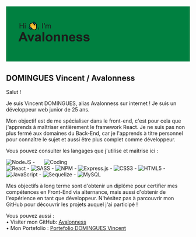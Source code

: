 [![MasterHead](https://github.com/Avalonness/Avalonness/blob/main/header.png)](https://github.com/Avalonness/Avalonness)

## DOMINGUES Vincent / Avalonness

Salut ! 

Je suis Vincent DOMINGUES, alias Avalonness sur internet ! Je suis un développeur web junior de 25 ans.

Mon objectif est de me spécialiser dans le front-end, c'est pour cela que j'apprends à maîtriser entièrement le framework React. Je ne suis pas non plus fermé aux domaines du Back-End, car je l'apprends à titre personnel pour connaître le sujet et aussi être plus complet comme développeur. 

Vous pouvez consulter les langages que j'utilise et maîtrise ici : 

<!---
Avalonness/Avalonness is a ✨ special ✨ repository because its `README.md` (this file) appears on your GitHub profile.
You can click the Preview link to take a look at your changes.
--->
<img align="right" alt="Coding" width="400" src="https://github-readme-stats.vercel.app/api/top-langs/?username=Avalonness">

![NodeJS](https://img.shields.io/badge/node.js-6DA55F?style=for-the-badge&logo=node.js&logoColor=white) - ![React](https://img.shields.io/badge/react-%2320232a.svg?style=for-the-badge&logo=react&logoColor=%2361DAFB) - ![SASS](https://img.shields.io/badge/SASS-hotpink.svg?style=for-the-badge&logo=SASS&logoColor=white) - ![NPM](https://img.shields.io/badge/NPM-%23000000.svg?style=for-the-badge&logo=npm&logoColor=white) - ![Express.js](https://img.shields.io/badge/express.js-%23404d59.svg?style=for-the-badge&logo=express&logoColor=%2361DAFB) - ![CSS3](https://img.shields.io/badge/css3-%231572B6.svg?style=for-the-badge&logo=css3&logoColor=white) - ![HTML5](https://img.shields.io/badge/html5-%23E34F26.svg?style=for-the-badge&logo=html5&logoColor=white) - ![JavaScript](https://img.shields.io/badge/javascript-%23323330.svg?style=for-the-badge&logo=javascript&logoColor=%23F7DF1E) - ![Sequelize](https://img.shields.io/badge/Sequelize-52B0E7?style=for-the-badge&logo=Sequelize&logoColor=white) - ![MySQL](https://img.shields.io/badge/mysql-%2300f.svg?style=for-the-badge&logo=mysql&logoColor=white)

Mes objectifs à long terme sont d'obtenir un diplôme pour certifier mes compétences en Front-End via alternance, mais aussi d'obtenir de l'expérience en tant que développeur. N'hésitez pas à parcouvrir mon GitHub pour découvrir les projets auquel j'ai participé ! 


Vous pouvez aussi :
<br />
    • Visiter mon GitHub: [Avalonness](https://github.com/Avalonness) 
    <br />
    • Mon Portefolio : [Portefolio DOMINGUES Vincent](http://vincentdomingues.avalonnes.fr/)
    
